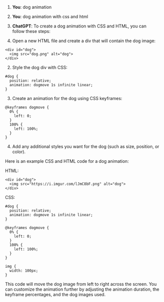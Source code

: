 1. **You**: dog animation 
2. **You**: dog animation with css and html
3. **ChatGPT**: To create a dog animation with CSS and HTML, you can follow these steps:

1. Open a new HTML file and create a div that will contain the dog image:
```
<div id="dog">
  <img src="dog.png" alt="dog">
</div>
```
2. Style the dog div with CSS:
```
#dog {
  position: relative;
  animation: dogmove 1s infinite linear;
}
```
3. Create an animation for the dog using CSS keyframes:
```
@keyframes dogmove {
  0% {
    left: 0;
  }
  100% {
    left: 100%;
  }
}
```
4. Add any additional styles you want for the dog (such as size, position, or color).

Here is an example CSS and HTML code for a dog animation:

HTML:
```
<div id="dog">
  <img src="https://i.imgur.com/lJmC8bF.png" alt="dog">
</div>
```
CSS:
```
#dog {
  position: relative;
  animation: dogmove 1s infinite linear;
}

@keyframes dogmove {
  0% {
    left: 0;
  }
  100% {
    left: 100%;
  }
}

img {
  width: 100px;
}
```
This code will move the dog image from left to right across the screen. You can customize the animation further by adjusting the animation duration, the keyframe percentages, and the dog images used.